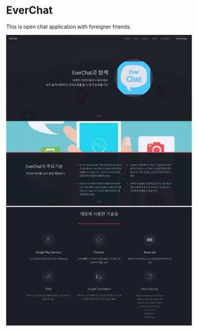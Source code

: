 # EverChat
This is open chat application with foreigner friends.

![alt readmeImage_1](https://github.com/lwonho92/Everchat/blob/master/readmeImage_1.png)
![alt readmeImage_2](https://github.com/lwonho92/Everchat/blob/master/readmeImage_2.png)